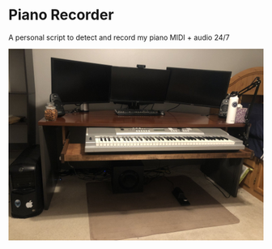 # Piano Recorder

A personal script to detect and record my piano MIDI + audio 24/7

![my piano setup](public/piano-setup.jpg)
